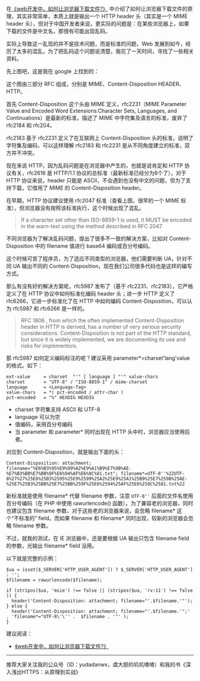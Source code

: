 在[《web开发中，如何让浏览器下载文件?》](https://mp.weixin.qq.com/s/VUuf-NV8gvTbu2xjmHs4vg) 中介绍了如何让浏览器下载文件的原理，其实非常简单，本质上就是输出一个 HTTP header 头（其实是一个 MIME header 头），但对于中国开发者来说，更实际的问题是：在某些浏览器上，如果下载的文件是中文名，那很有可能出现乱码。

实际上导致这一乱现的并不是技术问题，而是标准的问题，Web 发展到如今，经历了太多的混乱，为了把乱码这个问题说清楚，我花了一天时间，寻找了一些相关资料。

先上图吧，这是我在 google 上找到的：

这个图由三部分 RFC 组成，分别是 MIME、Content-Disposition HEADER、HTTP。

首先 Content-Disposition 这个头由 MIME 定义，rfc2231（MIME Parameter Value and Encoded Word Extensions:Character Sets, Languages, and Continuations）是最新的标准，描述了 MIME 中字符集及语言的标准，废弃了 rfc2184 和 rfc204。

rfc2183 基于 rfc2231 定义了在互联网上 Content-Disposition 头的标准，说明了字符集及编码，可以这样理解 rfc2183 和 rfc2231 是从不同角度建立的标准，双方并不冲突。

现在来说 HTTP，因为乱码问题是在浏览器中产生的，也就是说肯定和 HTTP 协议有关，rfc2616 是 HTTP/1.1 协议的总标准（最新标准已经分为6个了），对于 HTTP 协议来说，header 只能是 ASCII，不会遇到也没有中文的问题，但为了支持下载，它借用了 MIME 的 Content-Disposition header。

在早期，HTTP 协议建议使用 rfc2047 标准（查看上图，很早的一个 MIME 标准），但浏览器没有按照该标准执行，这个时候出现了混乱。

>If a character set other than ISO-8859-1 is used, it MUST be encoded in the warn-text using the method described in RFC 2047 

不同浏览器为了解决乱码问题，提出了很多不一致的解决方案，比如对 Content-Disposition 中的 filename 值进行 base64 编码或百分号编码。

这个时候可苦了程序员，为了适应不同类型的浏览器，他们需要判断 UA，针对不同 UA 输出不同的 Content-Disposition，现在我们公司很多代码也是这样的编写方式。

那么有没有好的解决方案呢，rfc5987 发布了（基于 rfc2231、rfc2183），它严格定义了在 HTTP 协议中如何标准化编码 header 头；进一步 HTTP 定义了 rfc6266，它进一步标准化了在 HTTP 中如何编码 Content-Disposition，可以认为 rfc5987 和 rfc6266 是一样的。

>RFC 1806 , from which the often implemented Content-Disposition header in HTTP is derived, has a number of very serious security considerations. Content-Disposition is not part of the HTTP standard, but since it is widely implemented, we are documenting its use and risks for implementors.

那 rfc5987 如何定义编码标注的呢？建议采用 parameter*=charset'lang'value 的格式。如下：

```
ext-value     = charset  "'" [ language ] "'" value-chars
charset       = "UTF-8" / "ISO-8859-1" / mime-charset
language      = <Language-Tag>
value-chars   = *( pct-encoded / attr-char )
pct-encoded   = "%" HEXDIG HEXDIG
```

- charset 字符集支持 ASCII 和 UTF-8 
- language 可以为空
- 值编码，采用百分号编码
- 当 parameter 和 parameter* 同时出现在 HTTP 头中时，浏览器应当使用后者。
 
对应到 Content-Disposition，就是输出下面的头：

```
Content-Disposition: attachment; filename="%E6%B3%95%E9%99%A2%E9%A1%B9%E7%9B%AE-%E7%B3%BB%E7%BB%9F%E6%94%AF%E6%8C%81.txt"; filename*=UTF-8''%22UTF-8%27%27%25E6%25B3%2595%25E9%2599%25A2%25E9%25A1%25B9%25E7%259B%25AE-%25E7%25B3%25BB%25E7%25BB%259F%25E6%2594%25AF%25E6%258C%2581.txt%22
```

新标准就是使用 filename* 代替 filename 参数，注意 `UTF-8''` 后面的文件名使用百分号编码（在 PHP 中使用 rawurlencode() 函数）。为了兼容老的浏览器，同时也建议包含 filename 参数，对于这些老的浏览器来说，会忽略 filename* 这个“不标准的” field。而如果 filename 和 filename* 同时出现，较新的浏览器会忽略 filename 参数。

不过，就我的测试，在 IE 浏览器中，还是要根据 UA 输出只包含 filename field 的参数，光输出 filename* field 没用。

以下就是完整的示例：

```
$ua = isset($_SERVER['HTTP_USER_AGENT']) ? $_SERVER['HTTP_USER_AGENT'] : '';
$filename = rawurlencode($filename);

if (stripos($ua, 'msie') !== false || (stripos($ua, 'rv:11') !== false )) {
  header('Content-Disposition: attachment; filename="'.$filename.'"');
} else {
  header('Content-Disposition: attachment; filename="'.$filename.'";' . 'filename*="UTF-8\'\'' .  $filename . '"' );
} 
```

建议阅读：

- [《web开发中，如何让浏览器下载文件?》](https://mp.weixin.qq.com/s/VUuf-NV8gvTbu2xjmHs4vg) 

--- 

推荐大家关注我的公众号（ID：yudadanwx，虞大胆的叽叽喳喳）和我的书《深入浅出HTTPS：从原理到实战》